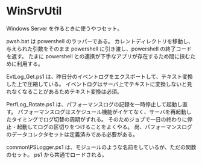 # WinSrvUtil

Windows Server を作るときに使うやつセット。

pwsh.bat は powershell のラッパーである。
カレントディレクトリを移動し、与えられた引数をそのまま powershell に引き渡し、powershell の終了コードを返す。
たまに powershell との連携が下手なアプリが存在するため間に挟むために利用する。

EvtLog_Get.ps1 は、昨日分のイベントログをエクスポートして、テキスト変換した上で圧縮している。
イベントログはサーバ上でテキストに変換しないと見れなくなることがあるためテキスト変換は必須。

PerfLog_Rotate.ps1 は、パフォーマンスログの記録を一時停止して起動し直す。
パフォーマンスログはスケジュール機能がイケてなく、サーバを再起動したタイミングでログ切替の周期がずれる。
そのためジョブで一日の終わりに停止・起動してログの区切りをつけることをよくやる。
尚、パフォーマンスログのデータコレクタセットは定義済みである必要がある。

common\PSLogger.ps1 は、モジュールのような名前をしているが、ただの関数のセット。
ps1 から共通でロードされる。
